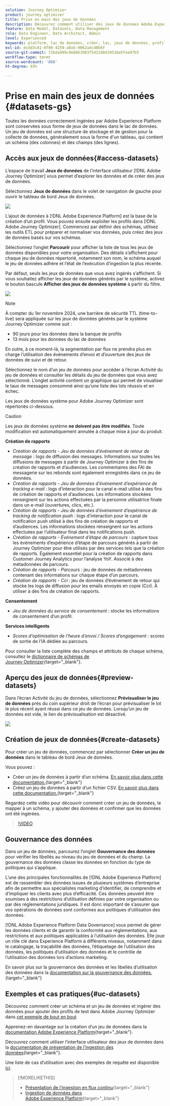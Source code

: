 ```yaml
---
solution: Journey Optimizer
product: journey optimizer
title: Prise en main des jeux de données
description: Découvrez comment utiliser des jeux de données Adobe Experience Platform dans Adobe Journey Optimizer
feature: Data Model, Datasets, Data Management
role: Data Engineer, Data Architect, Admin
level: Experienced
keywords: platform, lac de données, créer, lac, jeux de données, profil
exl-id: dcdd3c81-0f00-4259-a8a5-9062a4c40b6f
source-git-commit: 72bda999c9e866398375422d8419516e5fea97b5
workflow-type: tm+mt
source-wordcount: '860'
ht-degree: 93%

---
```


# Prise en main des jeux de données {#datasets-gs}

Toutes les données correctement ingérées par Adobe Experience Platform sont conservées sous forme de jeux de données dans le lac de données. Un jeu de données est une structure de stockage et de gestion pour la collecte de données, généralement sous la forme d&#39;un tableau, qui contient un schéma (des colonnes) et des champs (des lignes).

## Accès aux jeux de données{#access-datasets}

L’espace de travail **Jeux de données** de l’interface utilisateur [!DNL Adobe Journey Optimizer] vous permet d’explorer les données et de créer des jeux de données.

Sélectionnez **Jeux de données** dans le volet de navigation de gauche pour ouvrir le tableau de bord Jeux de données.

![](assets/datasets-home.png)

L’ajout de données à [!DNL Adobe Experience Platform] est la base de la création d’un profil. Vous pouvez ensuite exploiter les profils dans [!DNL Adobe Journey Optimizer]. Commencez par définir des schémas, utilisez les outils ETL pour préparer et normaliser vos données, puis créez des jeux de données basés sur vos schémas.

Sélectionnez l’onglet **Parcourir** pour afficher la liste de tous les jeux de données disponibles pour votre organisation. Des détails s’affichent pour chaque jeu de données répertorié, notamment son nom, le schéma auquel le jeu de données adhère et l’état de l’exécution d’ingestion la plus récente.

Par défaut, seuls les jeux de données que vous avez ingérés s’affichent. Si vous souhaitez afficher les jeux de données générés par le système, activez le bouton bascule **Afficher des jeux de données système** à partir du filtre.

![](assets/ajo-system-datasets.png)

>[!NOTE]
>
>À compter du 1er novembre 2024, une barrière de sécurité TTL (time-to-live) sera appliquée sur les jeux de données générés par le système Journey Optimizer comme suit :
>
>* 90 jours pour les données dans la banque de profils
>* 13 mois pour les données du lac de données
>
>En outre, à ce moment-là, la segmentation par flux ne prendra plus en charge l’utilisation des événements d’envoi et d’ouverture des jeux de données de suivi et de retour.

Sélectionnez le nom d’un jeu de données pour accéder à l’écran Activité du jeu de données et consulter les détails du jeu de données que vous avez sélectionné. L’onglet activité contient un graphique qui permet de visualiser le taux de messages consommé ainsi qu’une liste des lots réussis et en échec.

Les jeux de données système pour Adobe Journey Optimizer sont répertoriés ci-dessous.

>[!CAUTION]
>
> Les jeux de données système **ne doivent pas être modifiés**. Toute modification est automatiquement annulée à chaque mise à jour du produit.

**Création de rapports**

* _Création de rapports - Jeu de données d’événement de retour de message_ : logs de diffusion des messages. Informations sur toutes les diffusions de messages à partir de Journey Optimizer à des fins de création de rapports et d’audiences. Les commentaires des FAI de messagerie sur les rebonds sont également enregistrés dans ce jeu de données.
* _Création de rapports - Jeu de données d’événement d’expérience de tracking e-mail_ : logs d’interaction pour le canal e-mail utilisé à des fins de création de rapports et d’audiences. Les informations stockées renseignent sur les actions effectuées par la personne utilisatrice finale dans un e-mail (ouvertures, clics, etc.).
* _Création de rapports - Jeu de données d’événement d’expérience de tracking de notification push_ : logs d’interaction pour le canal de notification push utilisé à des fins de création de rapports et d’audiences. Les informations stockées renseignent sur les actions effectuées par l’utilisateur final dans les notifications push.
* _Création de rapports - Événement d’étape de parcours_ : capture tous les événements d’expérience d’étape de parcours générés à partir de Journey Optimizer pour être utilisés par des services tels que la création de rapports. Également essentiel pour la création de rapports dans Customer Journey Analytics pour l’analyse YoY. Associé à des métadonnées de parcours.
* _Création de rapports - Parcours_ : jeu de données de métadonnées contenant des informations sur chaque étape d’un parcours.
* _Création de rapports - Cci_ : jeu de données d’événement de retour qui stocke les logs de diffusion pour les emails envoyés en copie (Cci). À utiliser à des fins de création de rapports.

**Consentement**

* _Jeu de données du service de consentement_ : stocke les informations de consentement d’un profil.

**Services intelligents**

* _Scores d’optimisation de l’heure d’envoi / Scores d’engagement_ : scores de sortie de l’IA dédiée au parcours.

Pour consulter la liste complète des champs et attributs de chaque schéma, consultez le [dictionnaire de schémas de Journey Optimizer](https://experienceleague.adobe.com/tools/ajo-schemas/schema-dictionary.html?lang=fr){target="_blank"}.

## Aperçu des jeux de données{#preview-datasets}

Dans l’écran Activité du jeu de données, sélectionnez **Prévisualiser le jeu de données** près du coin supérieur droit de l’écran pour prévisualiser le lot le plus récent ayant réussi dans ce jeu de données. Lorsqu’un jeu de données est vide, le lien de prévisualisation est désactivé.

![](assets/dataset-preview.png)

## Création de jeux de données{#create-datasets}

Pour créer un jeu de données, commencez par sélectionner **Créer un jeu de données** dans le tableau de bord Jeux de données.

Vous pouvez :

* Créer un jeu de données à partir d’un schéma. [En savoir plus dans cette documentation.](https://experienceleague.adobe.com/docs/experience-platform/catalog/datasets/user-guide.html?lang=fr#schema){target="_blank"}
* Créez un jeu de données à partir d’un fichier CSV. [En savoir plus dans cette documentation.](https://experienceleague.adobe.com/docs/experience-platform/ingestion/tutorials/map-a-csv-file.html?lang=fr){target="_blank"}

Regardez cette vidéo pour découvrir comment créer un jeu de données, le mapper à un schéma, y ajouter des données et confirmer que les données ont été ingérées.

>[!VIDEO](https://video.tv.adobe.com/v/334293?quality=12)

## Gouvernance des données

Dans un jeu de données, parcourez l’onglet **Gouvernance des données** pour vérifier les libellés au niveau du jeu de données et du champ. La gouvernance des données classe les données en fonction du type de politiques qui s’applique.

L’une des principales fonctionnalités de [!DNL Adobe Experience Platform] est de rassembler des données issues de plusieurs systèmes d’entreprise afin de permettre aux spécialistes marketing d’identifier, de comprendre et d’impliquer les clients avec plus d’efficacité. Ces données peuvent être soumises à des restrictions d’utilisation définies par votre organisation ou par des réglementations juridiques. Il est donc important de s’assurer que vos opérations de données sont conformes aux politiques d’utilisation des données.

[!DNL Adobe Experience Platform Data Governance] vous permet de gérer les données clients et de garantir la conformité aux réglementations, aux restrictions et aux politiques applicables à l’utilisation des données. Elle joue un rôle clé dans Experience Platform à différents niveaux, notamment dans le catalogage, la traçabilité des données, l’étiquetage de l’utilisation des données, les politiques d’utilisation des données et le contrôle de l’utilisation des données lors d’actions marketing.

En savoir plus sur la gouvernance des données et les libellés d’utilisation des données dans la [documentation sur la gouvernance des données.](https://experienceleague.adobe.com/docs/experience-platform/data-governance/labels/user-guide.html?lang=fr){target="_blank"}

## Exemples et cas pratiques{#uc-datasets}

Découvrez comment créer un schéma et un jeu de données et ingérer des données pour ajouter des profils de test dans Adobe Journey Optimizer dans [cet exemple de bout en bout](../audience/creating-test-profiles.md)

Apprenez-en davantage sur la création d’un jeu de données dans la [documentation Adobe Experience Platform](https://experienceleague.adobe.com/docs/experience-platform/catalog/datasets/overview.html?lang=fr){target="_blank"}.

Découvrez comment utiliser l’interface utilisateur des jeux de données dans la [documentation de présentation de l’ingestion des données](https://experienceleague.adobe.com/docs/experience-platform/ingestion/home.html?lang=fr){target="_blank"}.

Une liste de cas d’utilisation avec des exemples de requête est disponible [ici](../data/datasets-query-examples.md).

>[!MORELIKETHIS]
>
>* [Présentation de l’ingestion en flux continu](https://experienceleague.adobe.com/docs/experience-platform/ingestion/streaming/overview.html?lang=fr){target="_blank"}
>* [Ingestion de données dans Adobe Experience Platform](https://experienceleague.adobe.com/docs/experience-platform/ingestion/tutorials/ingest-batch-data.html?lang=fr){target="_blank"}
